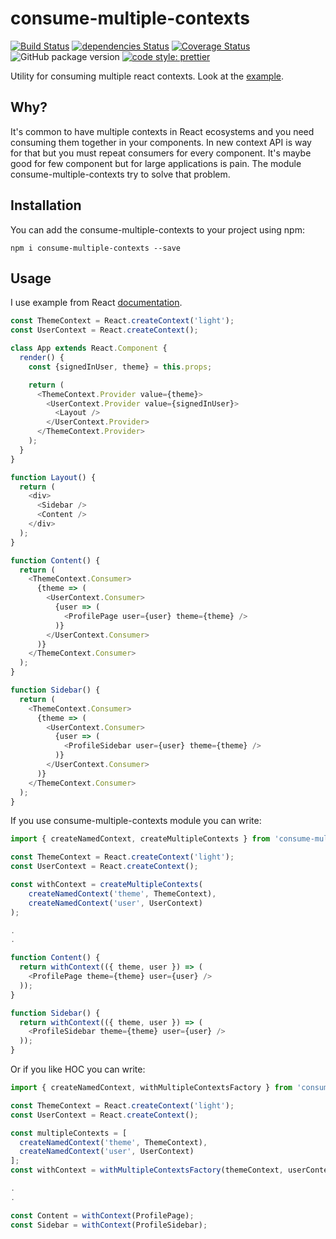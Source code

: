 # consume-multiple-contexts

[![Build Status](https://travis-ci.org/mjancarik/consume-multiple-contexts.svg?branch=master)](https://travis-ci.org/mjancarik/consume-multiple-contexts) [![dependencies Status](https://david-dm.org/mjancarik/consume-multiple-contexts/status.svg)](https://david-dm.org/mjancarik/consume-multiple-contexts)
[![Coverage Status](https://coveralls.io/repos/github/mjancarik/consume-multiple-contexts/badge.svg?branch=master)](https://coveralls.io/github/mjancarik/consume-multiple-contexts?branch=master)
![GitHub package version](https://img.shields.io/github/package-json/v/mjancarik/consume-multiple-contexts.svg)
[![code style: prettier](https://img.shields.io/badge/code_style-prettier-ff69b4.svg?style=flat-square)](https://github.com/prettier/prettier)

Utility for consuming multiple react contexts. Look at the  [example](https://codesandbox.io/s/7wwn58rxl0).

## Why?
It's common to have multiple contexts in React ecosystems and you need consuming them together in your components. In new context API is way for that but you must repeat consumers for every component. It's maybe good for few component but for large applications is pain. The module consume-multiple-contexts try to solve that problem.

## Installation

You can add the consume-multiple-contexts to your project using npm:

```
npm i consume-multiple-contexts --save
```

## Usage

I use example from React [documentation](https://reactjs.org/docs/context.html).

```javascript
const ThemeContext = React.createContext('light');
const UserContext = React.createContext();

class App extends React.Component {
  render() {
    const {signedInUser, theme} = this.props;

    return (
      <ThemeContext.Provider value={theme}>
        <UserContext.Provider value={signedInUser}>
          <Layout />
        </UserContext.Provider>
      </ThemeContext.Provider>
    );
  }
}

function Layout() {
  return (
    <div>
      <Sidebar />
      <Content />
    </div>
  );
}

function Content() {
  return (
    <ThemeContext.Consumer>
      {theme => (
        <UserContext.Consumer>
          {user => (
            <ProfilePage user={user} theme={theme} />
          )}
        </UserContext.Consumer>
      )}
    </ThemeContext.Consumer>
  );
}

function Sidebar() {
  return (
    <ThemeContext.Consumer>
      {theme => (
        <UserContext.Consumer>
          {user => (
            <ProfileSidebar user={user} theme={theme} />
          )}
        </UserContext.Consumer>
      )}
    </ThemeContext.Consumer>
  );
}

```

If you use consume-multiple-contexts module you can write:

```javascript
import { createNamedContext, createMultipleContexts } from 'consume-multiple-contexts';

const ThemeContext = React.createContext('light');
const UserContext = React.createContext();

const withContext = createMultipleContexts(
    createNamedContext('theme', ThemeContext),
    createNamedContext('user', UserContext)
);

.
.

function Content() {
  return withContext(({ theme, user }) => (
    <ProfilePage theme={theme} user={user} />
  ));
}

function Sidebar() {
  return withContext(({ theme, user }) => (
    <ProfileSidebar theme={theme} user={user} />
  ));
}

```
Or if you like HOC you can write:

```javascript
import { createNamedContext, withMultipleContextsFactory } from 'consume-multiple-contexts';

const ThemeContext = React.createContext('light');
const UserContext = React.createContext();

const multipleContexts = [
  createNamedContext('theme', ThemeContext),
  createNamedContext('user', UserContext)
];
const withContext = withMultipleContextsFactory(themeContext, userContext);

.
.

const Content = withContext(ProfilePage);
const Sidebar = withContext(ProfileSidebar);

```
